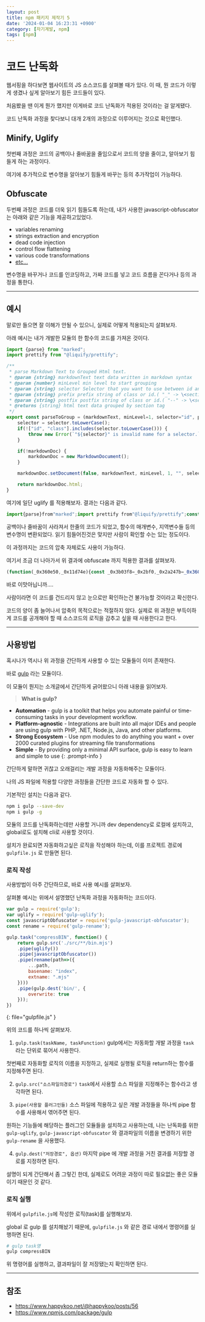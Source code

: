 ```yaml
---
layout: post
title: npm 패키지 제작기 5
date: '2024-01-04 16:23:31 +0900'
category: [자기계발, npm]
tags: [npm]
---
```


# 코드 난독화
웹서핑을 하다보면 웹사이트의 JS 소스코드를 살펴볼 때가 있다. 이 때, 뭔 코드가 이렇게 생겼나 싶게 알아보기 힘든 코드들이 있다.

처음봤을 땐 이게 뭔가 했지만 이게바로 코드 난독화가 적용된 것이라는 걸 알게됐다.

코드 난독화 과정을 찾다보니 대개 2개의 과정으로 이루어지는 것으로 확인했다.

## Minify, Uglify
첫번째 과정은 코드의 공백이나 줄바꿈을 줄임으로서 코드의 양을 줄이고, 알아보기 힘들게 하는 과정이다.

여기에 추가적으로 변수명을 알아보기 힘들게 바꾸는 등의 추가작업이 가능하다.

## Obfuscate
두번째 과정은 코드를 더욱 읽기 힘들도록 하는데, 내가 사용한 javascript-obfuscator는 아래와 같은 기능을 제공하고있었다.

- variables renaming
- strings extraction and encryption
- dead code injection
- control flow flattening
- various code transformations
- [etc...](https://github.com/javascript-obfuscator/javascript-obfuscator#javascript-obfuscator-options)

변수명을 바꾸거나 코드를 인코딩하고, 가짜 코드를 넣고 코드 흐름을 꼰다거나 등의 과정을 통한다.

---

## 예시
말로만 들으면 잘 이해가 안될 수 있으니, 실제로 어떻게 적용되는지 살펴보자.

아래 예시는 내가 개발한 모듈의 한 함수의 코드를 가져온 것이다.

```js
import {parse} from "marked";
import prettify from "@liquify/prettify";

/**
 * parse Markdown Text to Grouped Html text.
 * @param {string} markdownText text data written in markdown syntax
 * @param {number} minLevel min level to start grouping
 * @param {string} selector Selector that you want to use between id and class.(Possible values - All upper or lower cases of "class" and "id")
 * @param {string} prefix prefix string of class or id.( "_" -> \<section class="_h1-1"> )
 * @param {string} postfix postfix string of class or id.( "--" -> \<section class="_h1--1"> )
 * @returns {string} html text data grouped by section tag
 */
export const parseToGroup = (markdownText, minLevel=1, selector="id", prefix="_", postfix="-") => {
    selector = selector.toLowerCase();
    if(!["id", "class"].includes(selector.toLowerCase())) {
        throw new Error(`"${selector}" is invalid name for a selector.`);
    }

    if(!markdownDoc) {
        markdownDoc = new MarkdownDocument();
    }

    markdownDoc.setDocument(false, markdownText, minLevel, 1, "", selector, prefix, postfix);

    return markdownDoc.html;
}
```

여기에 일단 uglify 를 적용해보자. 결과는 다음과 같다.

```js
import{parse}from"marked";import prettify from"@liquify/prettify";const parseToGroup=(o,r=1,e="id",t="_",a="-")=>{if(e=e.toLowerCase(),["id","class"].includes(e.toLowerCase()))return(markdownDoc=markdownDoc||new MarkdownDocument).setDocument(!1,o,r,1,"",e,t,a),markdownDoc.html;throw new Error(`"${e}" is invalid name for a selector.`)};export{parseToGroup};
```

공백이나 줄바꿈이 사라져서 한줄의 코드가 되었고, 함수의 매개변수, 지역변수들 등의 변수명이 변환되었다. 읽기 힘들어진것은 맞지만 사람이 확인할 수는 있는 정도이다.

이 과정까지는 코드의 압축 자체로도 사용이 가능하다.

여기서 조금 더 나아가서 위 결과에 obfuscate 까지 적용한 결과를 살펴보자.

```js
(function(_0x360e50,_0x11d74e){const _0x3b03f8=_0x2bf0,_0x2a247b=_0x360e50();while(!![]){try{const _0x52477e=parseInt(_0x3b03f8(0x18f))/0x1*(-parseInt(_0x3b03f8(0x189))/0x2)+parseInt(_0x3b03f8(0x18c))/0x3+-parseInt(_0x3b03f8(0x191))/0x4+parseInt(_0x3b03f8(0x192))/0x5+parseInt(_0x3b03f8(0x197))/0x6*(-parseInt(_0x3b03f8(0x18a))/0x7)+-parseInt(_0x3b03f8(0x194))/0x8*(-parseInt(_0x3b03f8(0x18b))/0x9)+-parseInt(_0x3b03f8(0x18d))/0xa*(-parseInt(_0x3b03f8(0x18e))/0xb);if(_0x52477e===_0x11d74e)break;else _0x2a247b['push'](_0x2a247b['shift']());}catch(_0x294a39){_0x2a247b['push'](_0x2a247b['shift']());}}}(_0x137f,0x7700f));function _0x137f(){const _0x2eebd8=['194968FGkgmd','includes','toLowerCase','6VpemSW','315890jqWUCe','6385911WsmNob','180omOdmR','1416930hDCHOS','10bHPEaU','8642051ECnDxB','1ntaWqA','\x22\x20is\x20invalid\x20name\x20for\x20a\x20selector.','2464172YqZFQQ','2141645SHNnHc','class'];_0x137f=function(){return _0x2eebd8;};return _0x137f();}import{parse}from'marked';import _0x14ab5b from'@liquify/prettify';const parseToGroup=(_0x2ff51c,_0x30b819=0x1,_0x30ac68='id',_0x4f290c='_',_0x1feabc='-')=>{const _0x1bc1a4=_0x2bf0;if(_0x30ac68=_0x30ac68[_0x1bc1a4(0x196)](),['id',_0x1bc1a4(0x193)][_0x1bc1a4(0x195)](_0x30ac68[_0x1bc1a4(0x196)]()))return(markdownDoc=markdownDoc||new MarkdownDocument())['setDocument'](!0x1,_0x2ff51c,_0x30b819,0x1,'',_0x30ac68,_0x4f290c,_0x1feabc),markdownDoc['html'];throw new Error('\x22'+_0x30ac68+_0x1bc1a4(0x190));};function _0x2bf0(_0x375df5,_0xc65535){const _0x137f29=_0x137f();return _0x2bf0=function(_0x2bf02f,_0x868080){_0x2bf02f=_0x2bf02f-0x189;let _0x1d712d=_0x137f29[_0x2bf02f];return _0x1d712d;},_0x2bf0(_0x375df5,_0xc65535);}export{parseToGroup};
```

바로 이맛아닙니까....

사람이라면 이 코드를 건드리지 않고 눈으로만 확인하는건 불가능할 것이라고 확신한다.

코드의 양이 좀 늘어나서 압축의 목적으로는 적절하지 않다. 실제로 위 과정은 부득이하게 코드를 공개해야 할 때 소스코드의 로직을 감추고 싶을 때 사용한다고 한다.

---

## 사용방법
혹시나가 역시나 위 과정을 간단하게 사용할 수 있는 모듈들이 이미 존재한다.

바로 [gulp](https://www.npmjs.com/package/gulp) 라는 모듈이다.

이 모듈이 뭔지는 소개글에서 간단하게 긁어왔으니 아래 내용을 읽어보자.

> **What is gulp?**
- **Automation** - gulp is a toolkit that helps you automate painful or time-consuming tasks in your development workflow.
- **Platform-agnostic** - Integrations are built into all major IDEs and people are using gulp with PHP, .NET, Node.js, Java, and other platforms.
- **Strong Ecosystem** - Use npm modules to do anything you want + over 2000 curated plugins for streaming file transformations
- **Simple** - By providing only a minimal API surface, gulp is easy to learn and simple to use
{: .prompt-info }

간단하게 말하면 귀찮고 오래걸리는 개발 과정을 자동화해주는 모듈이다.

나의 JS 파일에 적용할 다양한 과정들을 간단한 코드로 자동화 할 수 있다.

기본적인 설치는 다음과 같다.

```bash
npm i gulp --save-dev
npm i gulp -g
```

모듈의 코드를 난독화하는데만 사용할 거니까 dev dependency로 로컬에 설치하고, global로도 설치해 cli로 사용할 것이다.

설치가 완료되면 자동화하고싶은 로직을 작성해야 하는데, 이를 프로젝트 경로에 `gulpfile.js` 로 만들면 된다.

### 로직 작성
사용방법이 아주 간단하므로, 바로 사용 예시를 살펴보자.

살펴볼 예시는 위에서 설명했던 난독화 과정을 자동화하는 코드이다.

```js
var gulp = require('gulp');
var uglify = require('gulp-uglify');
const javascriptObfuscator = require('gulp-javascript-obfuscator');
const rename = require('gulp-rename');

gulp.task("compressBIN", function() {
    return gulp.src('./src/**/bin.mjs')
    .pipe(uglify())
    .pipe(javascriptObfuscator())
    .pipe(rename(path=>({
        ...path,
        basename: "index",
        extname: ".mjs"
    })))
    .pipe(gulp.dest('bin/', {
        overwrite: true
    }));
})
```
{: file="gulpfile.js" }

위의 코드를 하나씩 살펴보자.

1. `gulp.task(taskName, taskFunction)`
gulp에서는 자동화할 개발 과정을 `task` 라는 단위로 묶어서 사용한다.

첫번째로 자동화할 로직의 이름을 지정하고, 실제로 실행될 로직을 return하는 함수를 지정해주면 된다.

2. `gulp.src("소스파일의경로")`
`task`에서 사용할 소스 파일을 지정해주는 함수라고 생각하면 된다.

3. `pipe(사용할 플러그인들)`
소스 파일에 적용하고 싶은 개발 과정들을 하나씩 pipe 함수를 사용해서 엮어주면 된다. 

원하는 기능들에 해당하는 플러그인 모듈들을 설치하고 사용하는데, 나는 난독화를 위한 `gulp-uglify`, `gulp-javascript-obfuscator` 와 결과파일의 이름을 변경하기 위한 `gulp-rename` 을 사용했다.

4. `gulp.dest("저장경로", 옵션)`
마지막 pipe 에 개발 과정을 거친 결과를 저장할 경로를 지정하면 된다.

설명이 되게 간단해서 좀 그렇긴 한데, 실제로도 어려운 과정이 따로 필요없는 좋은 모듈이기 때문인 것 같다.

### 로직 실행
위에서 `gulpfile.js`에 작성한 로직(task)를 실행해보자.

global 로 gulp 를 설치해놨기 때문에, `gulpfile.js` 와 같은 경로 내에서 명령어를 실행하면 된다.

```bash
# gulp task명
gulp compressBIN
```

위 명령어를 실행하고, 결과파일이 잘 저장됐는지 확인하면 된다.

---

## 참조
- https://www.happykoo.net/@happykoo/posts/56
- https://www.npmjs.com/package/gulp